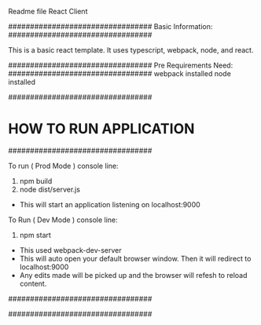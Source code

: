 Readme file React Client

#################################
Basic Information:
#################################

This is a basic react template. It uses typescript, webpack, node, and react. 

#################################
Pre Requirements Need:
#################################
webpack installed
node installed 





#################################
# HOW TO RUN APPLICATION
#################################

To run ( Prod Mode ) console line: 
1. npm build
2. node dist/server.js
  - This will start an application listening on localhost:9000
  

To Run ( Dev Mode ) console line:
1. npm start
  - This used webpack-dev-server
  - This will auto open your default browser window. Then it will redirect to localhost:9000
  - Any edits made will be picked up and the browser will refesh to reload content.

#################################

#################################
